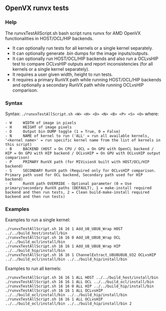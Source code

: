 ## OpenVX runvx tests

### Help

The runvxTestAllScript.sh bash script runs runvx for AMD OpenVX functionalities in HOST/OCL/HIP backends.
- It can optionally run tests for all kernels or a single kernel separately.
- It can optionally generate .bin dumps for the image inputs/outputs.
- It can optionally run HOST/OCL/HIP backends and also run a OCLvsHIP test to compare OCLvsHIP outputs and report inconsistencies (for all kernels or a single kernel separately).
- It requires a user given width, height to run tests.
- It requires a primary RunVX path while running HOST/OCL/HIP backends and optionally a secondary RunVX path while running OCLvsHIP comparison.

### Syntax

Syntax: `./runvxTestAllScript.sh <W> <H> <D> <N> <B> <P> <S> <O>` where:
```
- W     WIDTH of image in pixels
- H     HEIGHT of image pixels
- D     Output bin DUMP toggle (1 = True, 0 = False)
- N     NAME of kernel to run ('ALL' = run all available kernels, '<kernel name>' = run specific kernel name from the list of kernels in this script)
- B     BACKEND (HOST = On CPU / OCL = On GPU with OpenCL backend / HIP = On GPU with HIP backend / OCLvsHIP = On GPU with OCLvsHIP output comparison)
- P     PRIMARY RunVX path (for MIVisionX built with HOST/OCL/HIP backend)
- S     SECONDARY RunVX path (Required only for OCLvsHIP comparison. Primary path used for OCL backend, Secondary path used for HIP backend)
- O     RunVX path OVERRIDE - Optional parameter (0 = Use primary/secondary RunVX paths (DEFAULT), 1 = make-install required backend and then run tests, 2 = Clean build-make-install required backend and then run tests)
```

### Examples

Examples to run a single kernel:
```
./runvxTestAllScript.sh 16 16 1 Add_U8_U8U8_Wrap HOST ../../build_host/install/bin
./runvxTestAllScript.sh 16 16 0 Add_U8_U8U8_Wrap OCL ../../build_ocl/install/bin
./runvxTestAllScript.sh 16 16 1 Add_U8_U8U8_Wrap HIP ../../build_hip/install/bin
./runvxTestAllScript.sh 16 16 1 ChannelExtract_U8U8U8U8_U32 OCLvsHIP ../../build_ocl/install/bin ../../build_hip/install/bin
```

Examples to run all kernels:
```
./runvxTestAllScript.sh 16 16 1 ALL HOST ../../build_host/install/bin
./runvxTestAllScript.sh 16 16 1 ALL OCL ../../build_ocl/install/bin
./runvxTestAllScript.sh 16 16 0 ALL HIP ../../build_hip/install/bin
./runvxTestAllScript.sh 16 16 1 ALL OCLvsHIP ../../build_ocl/install/bin ../../build_hip/install/bin
./runvxTestAllScript.sh 16 16 1 ALL OCLvsHIP ../../build_ocl/install/bin ../../build_hip/install/bin 2
```